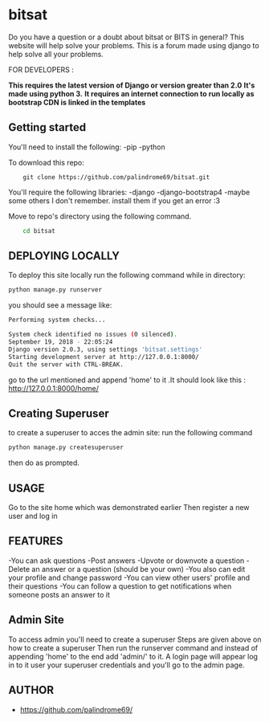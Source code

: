 # bitsat
Do you have a question or a doubt about bitsat or BITS in general? This website will help solve your problems.
This is a forum made using django to help solve all your problems.

FOR DEVELOPERS :

**This requires the latest version of Django or version greater than 2.0**
**It's made using python 3.**
**It requires an internet connection to run locally as bootstrap CDN is linked in the templates**

## Getting started
You'll need to install the following:
-pip
-python

To download this repo:
```git
    git clone https://github.com/palindrome69/bitsat.git
```

You'll require the following libraries:
-django
-django-bootstrap4
-maybe some others I don't remember. install them if you get an error :3

Move to repo's directory using the following command.
```bash
    cd bitsat
 ```
 ## DEPLOYING LOCALLY
 
 To deploy this site locally run the following command while in directory:

 ```python
python manage.py runserver
```
you should see a message like:
```bash
Performing system checks...

System check identified no issues (0 silenced).
September 19, 2018 - 22:05:24
Django version 2.0.3, using settings 'bitsat.settings'
Starting development server at http://127.0.0.1:8000/
Quit the server with CTRL-BREAK.
```
go to the url mentioned and append 'home' to it .It should look like this :
http://127.0.0.1:8000/home/

## Creating Superuser

to create a superuser to acces the admin site:
run the following command
```python
python manage.py createsuperuser
```
then do as prompted.

## USAGE
Go to the site home which was demonstrated earlier
Then register a new user and log in
## FEATURES
-You can ask questions
-Post answers
-Upvote or downvote a question
-Delete an answer or a question (should be your own)
-You also can edit your profile and change password
-You can view other users' profile and their questions
-You can follow a question to get notifications when someone posts an answer to it

## Admin Site
To access admin you'll need to create a superuser
Steps are given above on how to create a superuser
Then run the runserver command and instead of appending 'home'
to the end add 'admin/' to it.
A login page will appear log in to it user your superuser credentials
and you'll go to the admin page.

## AUTHOR
-  https://github.com/palindrome69/
